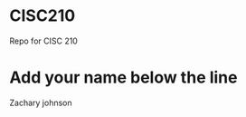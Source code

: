 # CISC210
Repo for CISC 210

Add your name below the line
============================
Zachary johnson
